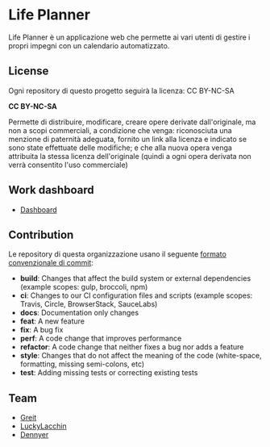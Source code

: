 # Life Planner

Life Planner è un applicazione web che permette ai vari utenti di gestire i propri impegni con un calendario automatizzato.

## License

Ogni repository di questo progetto seguirà la licenza: CC BY-NC-SA

**CC BY-NC-SA**

Permette di distribuire, modificare, creare opere derivate dall'originale, ma non a scopi commerciali, a condizione che venga: riconosciuta una menzione di paternità adeguata, fornito un link alla licenza e indicato se sono state effettuate delle modifiche; e che alla nuova opera venga attribuita la stessa licenza dell'originale (quindi a ogni opera derivata non verrà consentito l'uso commerciale)

## Work dashboard

- [Dashboard](https://ivy-sailfish-85e.notion.site/00afd2533fec4cae9120d119bfb7c9a1?v=332b02dda53744719f961bed09df9116)

## Contribution

Le repository di questa organizzazione usano il seguente [formato convenzionale di commit](https://www.conventionalcommits.org/en/v1.0.0/):

- **build**: Changes that affect the build system or external dependencies (example scopes: gulp, broccoli, npm)
- **ci**: Changes to our CI configuration files and scripts (example scopes: Travis, Circle, BrowserStack, SauceLabs)
- **docs**: Documentation only changes
- **feat**: A new feature
- **fix**: A bug fix
- **perf**: A code change that improves performance
- **refactor**: A code change that neither fixes a bug nor adds a feature
- **style**: Changes that do not affect the meaning of the code (white-space, formatting, missing semi-colons, etc)
- **test**: Adding missing tests or correcting existing tests

## Team

- [Greit](https://github.com/Gr3it)
- [LuckyLacchin](https://github.com/luckyLacchin)
- [Dennyer](https://github.com/Dennyer)
